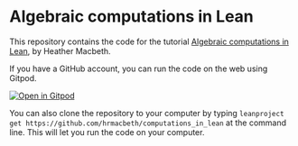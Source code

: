 # Algebraic computations in Lean

This repository contains the code for the tutorial [Algebraic computations in Lean](https://hrmacbeth.github.io/computations_in_lean/index.html), by Heather Macbeth.

If you have a GitHub account, you can run the code on the web using Gitpod.

[![Open in Gitpod](https://gitpod.io/button/open-in-gitpod.svg)](https://gitpod.io/#https://github.com/hrmacbeth/computations_in_lean)

You can also clone the repository to your computer by typing `leanproject get https://github.com/hrmacbeth/computations_in_lean` at the command line.  This will let you run the code on your computer.